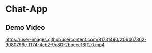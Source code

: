 # Chat-App

<h2>Demo Video</h2>

https://user-images.githubusercontent.com/81731490/206467362-9080796e-ff74-4cb2-9c80-2bbecc16ff20.mp4

